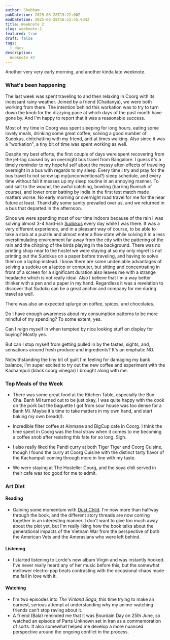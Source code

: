 ```yaml
---
author: Shubham
pubDatetime: 2025-06-28T15:22:00Z
modDatetime: 2025-06-28T16:52:45.934Z
title: Weeknote 2
slug: weeknote-2
featured: true
draft: false
tags:
  - docs
description:
  Weeknote #2
---
```

Another very very early morning, and another kinda late weeknote.

### **What's been happening**

The last week was spent traveling to and then relaxing in Coorg with its incessant rainy weather. Joined by a friend (Chaitanya), we were both working from there. The intention behind this workation was to try to turn down the knob for the dizzying pace at which days of the past month have gone by. And I'm happy to report that it was a reasonable success.

Most of my time in Coorg was spent sleeping for long hours, eating some lovely meals, drinking some great coffee, solving a good number of Sudokus, chitchatting with my friend, and at times walking. Also since it was a "workation", a tiny bit of time was spent working as well.

Despite my best efforts, the first couple of days were spent recovering from the jet-lag caused by an overnight bus travel from Bangalore. I guess it's a timely reminder to my hopeful self about the messy after-effects of traveling overnight in a bus with regards to my sleep. Every time I try and pray for the bus travel to not screw up my(unconventional?) sleep schedule, and every time without fail it messes up my sleep routine in an annoying manner. To add salt to the wound, the awful catching, bowling (barring Bumrah of course), and lower order batting by India in the first test match made matters worse. No early morning or overnight road travel for me for the near future at least. Thankfully some sanity prevailed over us, and we returned in a bus that departed in the afternoon.

Since we were spending most of our time indoors because of the rain I was solving almost 3-4 hard-ish [Sudokus](https://sudoku.coach/) every day while I was there. It was a very different experience, and in a pleasant way of course, to be able to take a stab at a puzzle and almost enter a flow state while solving it in a less overstimulating environment far away from the city with the pattering of the rain and the chirping of the birds playing in the background. There was no printing shop near to the hostel we were staying at so my only regret is not printing out the Sudokus on a paper before traveling, and having to solve them on a laptop instead. I know there are some undeniable advantages of solving a sudoku on a laptop or computer, but sitting and concentrating in front of a screen for a significant duration also leaves me with a strange headache which is not really ideal. Also I believe that I'm a way better thinker with a pen and a paper in my hand. Regardless it was a revelation to discover that Sudoku can be a great anchor and company for me during travel as well.

There was also an expected splurge on coffee, spices, and chocolates.

Do I have enough awareness about my consumption patterns to be more mindful of my spending? To some extent, yes.

Can I reign myself in when tempted by nice looking stuff on display for buying? Mostly yes.

But can I stop myself from getting pulled in by the tastes, sights, and, sensations around fresh produce and ingredients? It's an emphatic NO.

Notwithstanding the tiny bit of guilt I'm feeling for damaging my bank balance, I'm super excited to try out the new coffee and experiment with the Kachampuli (black coorg vinegar) I brought along with me.

### **Top Meals of the Week**

- There was some great food at the Kitchen Table, especially the Bun Cha. Banh Mi turned out to be just okay, I was quite happy with the cook on the pork but the baguette I got from sour house was too dense for a Banh Mi. Maybe it's time to take matters in my own hand, and start baking my own bread(!).

- Incredible filter coffee at Ainmane and BigCup cafe in Coorg. I think the time spent in Coorg was the final straw when it comes to me becoming a coffee snob after resisting this fate for so long. Sigh.

- I also really liked the Pandi curry at both Tiger Tiger and Coorg Cuisine, though I found the curry at Coorg Cuisine with the distinct tarty flavor of the Kachampuli coming through more in line with my taste.

- We were staying at The Hosteller Coorg, and the soya chili served in their cafe was too good for me to admit.

### **Art Diet**

#### **Reading**

- Gaining some momentum with [Dust Child](). I'm now more than halfway through the book, and the different story threads are now coming together in an interesting manner. I don't want to give too much away about the plot yet, but I'm really liking how the book talks about the generational impacts of the Vietnam War from the perspective of both the American Vets and the Amerasians who were left behind.

#### **Listening**

- I started listening to Lorde's new album Virgin and was instantly hooked. I've never really heard any of her music before this, but the somewhat mellower electro-pop beats contrasting with the occasional chaos made me fall in love with it.

#### **Watching**

- I'm two episodes into *The Vinland Saga*, this time trying to make an earnest, serious attempt at understanding why my anime-watching friends can't stop raving about it.
- A friend (Bala) reminded me that it was Bourdain Day on 25th June, so watched an episode of Parts Unknown set in Iran as a commemoration of sorts. It also somewhat helped me develop a more nuanced perspective around the ongoing conflict in the process.

